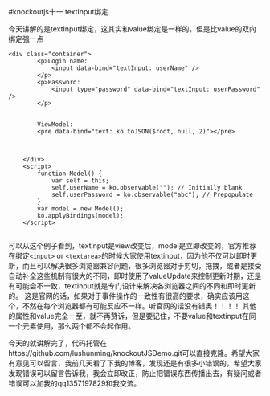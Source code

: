 #knockoutjs十一  textInput绑定


今天讲解的是textInput绑定，这其实和value绑定是一样的，但是比value的双向绑定强一点

```
<div class="container">
        <p>Login name:
            <input data-bind="textInput: userName" />
        </p>
        <p>Password:
            <input type="password" data-bind="textInput: userPassword" />
        </p>


        ViewModel:
        <pre data-bind="text: ko.toJSON($root, null, 2)"></pre>

       

    </div>
    <script>
        function Model() {
            var self = this;
            self.userName = ko.observable(""); // Initially blank
            self.userPassword = ko.observable("abc"); // Prepopulate
        }
        var model = new Model();
        ko.applyBindings(model);
    </script>
    
```
可以从这个例子看到，textinput是view改变后，model是立即改变的，官方推荐在绑定`<input>` or `<textarea>`的时候大家使用textinput，因为他不仅可以即时更新，而且可以解决很多浏览器兼容问题，很多浏览器对于剪切，拖拽，或者是接受自动补全这些机制有很大的不同，即时使用了valueUpdate来控制更新时期，还是有可能会不一致，textinput就是专门设计来解决各浏览器之间的不同和即时更新的。
这是官网的话，如果对于事件操作的一致性有很高的要求，确实应该用这个，不然在每个浏览器都有可能反应不一样。听官网的话没有错奥！！！！
其他的属性和value完全一至，就不再赘诉，但是要记住，不要value和textinput在同一个元素使用，那么两个都不会起作用。

今天的就讲解完了，代码托管在https://github.com/lushunming/knockoutJSDemo.git可以直接克隆。希望大家有意见可以留言，我前几天看了下我的博客，发现还是有很多小错误的，希望大家发现错误可以留言告诉我，我会立即改正，防止把错误东西传播出去，有疑问或者错误可以加我的qq1357197829和我交流。
